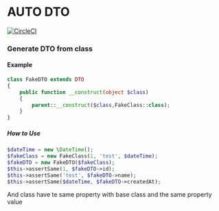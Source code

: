 # AUTO DTO
[![CircleCI](https://circleci.com/gh/zawiszaty/auto-dto/tree/master.svg?style=svg)](https://circleci.com/gh/zawiszaty/auto-dto/tree/master)
### Generate DTO from class
#### Example 

```php
class FakeDTO extends DTO
{
    public function __construct(object $class)
    {
        parent::__construct($class,FakeClass::class);
    }
}
```
##### How to Use
```php
$dateTime = new \DateTime();
$fakeClass = new FakeClass(1, 'test', $dateTime);
$fakeDTO = new FakeDTO($fakeClass);
$this->assertSame(1, $fakeDTO->id);
$this->assertSame('test', $fakeDTO->name);
$this->assertSame($dateTime, $fakeDTO->createdAt);
```
And class have te same property with base class and the same property value